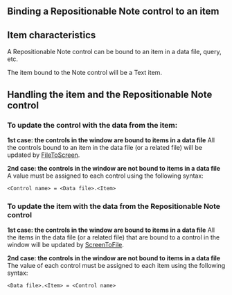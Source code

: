 
## Binding a Repositionable Note control to an item
			

<a name="NOTE1"></a>
<a name="NOTE1_1"></a>


## Item characteristics
<a name="item_characteristics_ELTTEXTE000075"></a>
A Repositionable Note control can be bound to an item in a data file, query, etc.

The item bound to the Note control will be a Text item.

<a name="NOTE3"></a>
<a name="NOTE3_1"></a>


## Handling the item and the Repositionable Note control
<a name="handling_the_item_and_the_repositionable_note_control_ELTTEXTE000099"></a>


### To update the control with the data from the item:
<a name="update_the_control_with_the_data_from_the_item_ELTPARAGRAPHE000019"></a>

**1st case: the controls in the window are bound to items in a data file**
All the controls bound to an item in the data file (or a related file) will be updated by [FileToScreen](../WDLang4/3044210.md).

**2nd case: the controls in the window are not bound to items in a data file**
A value must be assigned to each control using the following syntax:


```txt
<Control name> = <Data file>.<Item>
```

<a name="NOTE3_2"></a>


### To update the item with the data from the Repositionable Note control
<a name="update_the_item_with_the_data_from_the_repositionable_note_control_ELTPARAGRAPHE000026"></a>

**1st case: the controls in the window are bound to items in a data file**
All the items in the data file (or a related file) that are bound to a control in the window will be updated by [ScreenToFile](../WDLang4/3044146.md).

**2nd case: the controls in the window are not bound to items in a data file**
The value of each control must be assigned to each item using the following syntax:


```txt
<Data file>.<Item> = <Control name>
```



